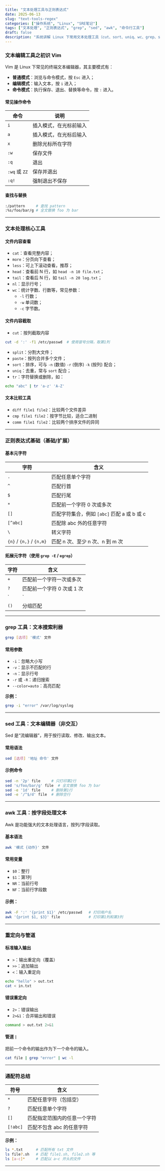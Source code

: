 ```yaml
---
title: "文本处理工具与正则表达式"
date: 2025-06-13
slug: "text-tools-regex"
categories: ["操作系统", "Linux", "SRE笔记"]
tags: ["文本处理", "正则表达式", "grep", "sed", "awk", "命令行工具"]
draft: false
description: "系统讲解 Linux 下常用文本处理工具（cut、sort、uniq、wc、grep、sed、awk）和正则表达式基础，配合使用示例，适合日常开发与脚本处理。"
---
```


### 文本编辑工具之初识 Vim

Vim 是 Linux 下常见的终端文本编辑器，其主要模式有：

- **普通模式**：浏览与命令模式，按 `Esc` 进入；
- **编辑模式**：输入文本，按 `i` 进入；
- **命令模式**：执行保存、退出、替换等命令，按 `:` 进入。
<!--more-->
#### 常见操作命令

| 命令 | 说明 |
|------|------|
| `i`  | 插入模式，在光标前输入 |
| `a`  | 插入模式，在光标后输入 |
| `x`  | 删除光标所在字符 |
| `:w` | 保存文件 |
| `:q` | 退出 |
| `:wq` 或 `ZZ` | 保存并退出 |
| `:q!` | 强制退出不保存 |

#### 查找与替换

```bash
:/pattern     # 查找 pattern
:%s/foo/bar/g # 全文替换 foo 为 bar
```

---

### 文本处理核心工具

#### 文件内容查看

- `cat`：查看完整内容；
- `more`：分页向下查看；
- `less`：可上下滚动查看，推荐；
- `head`：查看前 N 行，如 `head -n 10 file.txt`；
- `tail`：查看后 N 行，如 `tail -n 20 log.txt`；
- `nl`：显示行号；
- `wc`：统计字数、行数等，常见参数：
  - `-l` 行数；
  - `-w` 单词数；
  - `-c` 字节数。

#### 文件内容截取

- `cut`：按列截取内容

```bash
cut -d ':' -f1 /etc/passwd  # 使用冒号分隔，取第1列
```

- `split`：分割大文件；
- `paste`：按列合并多个文件；
- `sort`：排序，可与 `-n` (数值) `-r` (倒序) `-k` (按列) 配合；
- `uniq`：去重，常与 `sort` 配合；
- `tr`：字符替换或删除，如：
  
```bash
echo "abc" | tr 'a-z' 'A-Z'
```

#### 文本比较工具

- `diff file1 file2`：比较两个文件差异
- `cmp file1 file2`：按字节比较，适合二进制
- `comm file1 file2`：比较两个排序文件的异同

---

### 正则表达式基础（基础/扩展）

#### 基本元字符

| 字符 | 含义 |
|------|------|
| `.`  | 匹配任意单个字符 |
| `^`  | 匹配行首 |
| `$`  | 匹配行尾 |
| `*`  | 匹配前一个字符 0 次或多次 |
| `[]` | 匹配字符集合，例如 `[abc]` 匹配 a 或 b 或 c |
| `[^abc]` | 匹配除 abc 外的任意字符 |
| `\`  | 转义字符 |
| `{n}` / `{n,}` / `{n,m}` | 匹配 n 次、至少 n 次、n 到 m 次 |

#### 拓展元字符（使用 `grep -E` / `egrep`）

| 字符 | 含义 |
|------|------|
| `+`  | 匹配前一个字符一次或多次 |
| `?`  | 匹配前一个字符 0 次或 1 次 |
| `|`  | 或 |
| `()` | 分组匹配 |

---

### grep 工具：文本搜索利器

```bash
grep [选项] '模式' 文件
```

#### 常用参数

- `-i`：忽略大小写
- `-v`：显示不匹配的行
- `-n`：显示行号
- `-r` 或 `-R`：递归搜索
- `--color=auto`：高亮匹配

**示例：**

```bash
grep -i "error" /var/log/syslog
```

---

### sed 工具：文本编辑器（非交互）

Sed 是“流编辑器”，用于按行读取、修改、输出文本。

#### 常用语法

```bash
sed [选项] '地址 命令' 文件
```

#### 示例命令

```bash
sed -n '2p' file     # 只打印第2行
sed 's/foo/bar/g' file  # 全文替换 foo 为 bar
sed -e '1d' file     # 删除第1行
sed -e '/^$/d' file  # 删除空行
```

---

### awk 工具：按字段处理文本

Awk 是功能强大的文本处理语言，按列/字段读取。

#### 基本语法

```bash
awk '模式 {动作}' 文件
```

#### 常用变量

- `$0`：整行
- `$1`：第1列
- `NR`：当前行号
- `NF`：当前行字段数

#### 示例：

```bash
awk -F ':' '{print $1}' /etc/passwd   # 打印用户名
awk '{print $1, $3}' file             # 打印第1列和第3列
```

---

### 重定向与管道

#### 标准输入输出

- `>`：输出重定向（覆盖）
- `>>`：追加输出
- `<`：输入重定向

```bash
echo "hello" > out.txt
cat < in.txt
```

#### 错误重定向

- `2>`：错误输出
- `2>&1`：合并输出和错误

```bash
command > out.txt 2>&1
```

#### 管道 `|`

把前一个命令的输出作为下一个命令的输入。

```bash
cat file | grep "error" | wc -l
```

---

### 通配符总结

| 符号 | 含义 |
|------|------|
| `*`  | 匹配任意字符（包括空） |
| `?`  | 匹配任意单个字符 |
| `[]` | 匹配指定范围内的任意一个字符 |
| `[!abc]` | 匹配不包含 abc 的任意字符 |

**示例：**

```bash
ls *.txt      # 匹配所有 txt 文件
ls file?.sh   # 匹配 file1.sh, file2.sh 等
ls [a-c]*     # 匹配以 a~c 开头的文件
```

---
